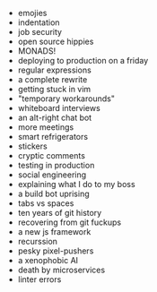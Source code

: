 
* emojies
* indentation
* job security
* open source hippies
* MONADS!
* deploying to production on a friday
* regular expressions
* a complete rewrite
* getting stuck in vim
* "temporary workarounds"
* whiteboard interviews
* an alt-right chat bot
* more meetings
* smart refrigerators
* stickers
* cryptic comments
* testing in production
* social engineering
* explaining what I do to my boss
* a build bot uprising
* tabs vs spaces
* ten years of git history
* recovering from git fuckups
* a new js framework
* recurssion
* pesky pixel-pushers
* a xenophobic AI
* death by microservices
* linter errors
